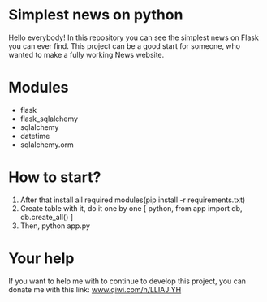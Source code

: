 # Simplest news on python

Hello everybody! In this repository you can see the simplest news on Flask you can ever find.
This project can be a good start for someone, who wanted to make a fully working News website.

# Modules

* flask
* flask_sqlalchemy
* sqlalchemy
* datetime
* sqlalchemy.orm


# How to start?
1. After that install all required modules(pip install -r requirements.txt)
2. Create table with it, do it one by one [ python, from app import db, db.create_all() ]
3. Then, python app.py

# Your help
If you want to help me with to continue to develop this project, you can donate me with this link:
www.qiwi.com/n/LLIAJIYH
